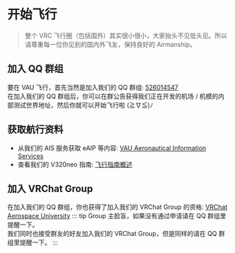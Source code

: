 # 开始飞行
> 整个 VRC 飞行圈（包括国外）其实很小很小，大家抬头不见低头见。所以请尊重每一位你见到的国内外飞友，保持良好的 Airmanship。
## 加入 QQ 群组
要在 VAU 飞行，首先当然是加入我们的 QQ 群组: [526014547](https://jq.qq.com/?_wv=1027&k=oH8yHGNS)  
在加入我们的 QQ 群组后，你可以在群公告获得我们正在开发的机场 / 机模的内部测试世界地址，然后你就可以开始飞行啦 (≧∇≦)ﾉ
## 获取航行资料
- 从我们的 AIS 服务获取 eAIP 等内容: [VAU Aeronautical Information Services](/airport/)  
- 查看我们的 V320neo 指南: [飞行指南概述](/v320neo/guide/overview)
## 加入 VRChat Group
在加入我们的 QQ 群组，你也获得了加入我们的 VRChat Group 的资格: [VRChat Aerospace University](https://vrc.group/VAU.3770)
::: tip
Group 主脸盲，如果没有通过申请请在 QQ 群组里提醒一下。  
我们同时也接受群友的好友加入我们的 VRChat Group，但是同样的请在 QQ 群组里提醒一下。
:::